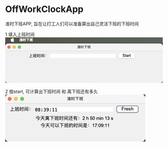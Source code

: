 # OffWorkClockApp
准时下班APP, 旨在让打工人们可以准备算出自己灵活下班的下班时间

1 填入上班时间
![img.png](img.png)

2 按start, 可计算出下班时间 和 离下班还有多久
![img_1.png](img_1.png)
